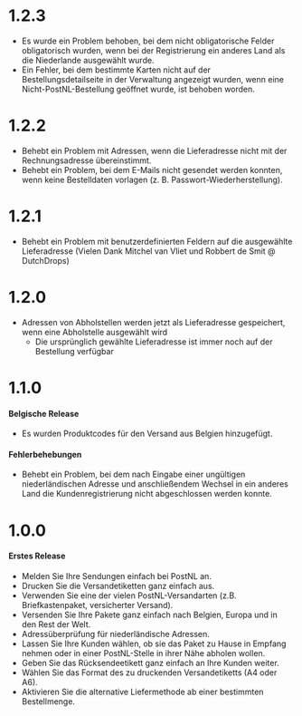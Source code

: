 # 1.2.3
- Es wurde ein Problem behoben, bei dem nicht obligatorische Felder obligatorisch wurden, wenn bei der Registrierung ein anderes Land als die Niederlande ausgewählt wurde.
- Ein Fehler, bei dem bestimmte Karten nicht auf der Bestellungsdetailseite in der Verwaltung angezeigt wurden, wenn eine Nicht-PostNL-Bestellung geöffnet wurde, ist behoben worden.

# 1.2.2
- Behebt ein Problem mit Adressen, wenn die Lieferadresse nicht mit der Rechnungsadresse übereinstimmt.
- Behebt ein Problem, bei dem E-Mails nicht gesendet werden konnten, wenn keine Bestelldaten vorlagen (z. B. Passwort-Wiederherstellung).

# 1.2.1
- Behebt ein Problem mit benutzerdefinierten Feldern auf die ausgewählte Lieferadresse (Vielen Dank Mitchel van Vliet und Robbert de Smit @ DutchDrops)

# 1.2.0
- Adressen von Abholstellen werden jetzt als Lieferadresse gespeichert, wenn eine Abholstelle ausgewählt wird
  - Die ursprünglich gewählte Lieferadresse ist immer noch auf der Bestellung verfügbar

# 1.1.0
#### Belgische Release
- Es wurden Produktcodes für den Versand aus Belgien hinzugefügt.

#### Fehlerbehebungen
- Behebt ein Problem, bei dem nach Eingabe einer ungültigen niederländischen Adresse und anschließendem Wechsel in ein anderes Land die Kundenregistrierung nicht abgeschlossen werden konnte.

# 1.0.0
#### Erstes Release
- Melden Sie Ihre Sendungen einfach bei PostNL an.
- Drucken Sie die Versandetiketten ganz einfach aus.
- Verwenden Sie eine der vielen PostNL-Versandarten (z.B. Briefkastenpaket, versicherter Versand).
- Versenden Sie Ihre Pakete ganz einfach nach Belgien, Europa und in den Rest der Welt.
- Adressüberprüfung für niederländische Adressen.
- Lassen Sie Ihre Kunden wählen, ob sie das Paket zu Hause in Empfang nehmen oder in einer PostNL-Stelle in ihrer Nähe abholen wollen.
- Geben Sie das Rücksendeetikett ganz einfach an Ihre Kunden weiter.
- Wählen Sie das Format des zu druckenden Versandetiketts (A4 oder A6).
- Aktivieren Sie die alternative Liefermethode ab einer bestimmten Bestellmenge.
